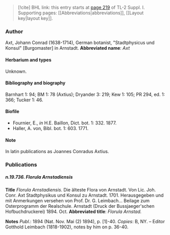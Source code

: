 > [!cite] BHL link: this entry starts at [page 219](https://www.biodiversitylibrary.org/page/33264946) of TL-2 Suppl. I.
> Supporting pages: [[Abbreviations|abbreviations]], [[Layout key|layout key]].

### Author

Axt, Johann Conrad (1638-1714), German botanist, "Stadtphysicus und Konsul" \[Burgomaster\] in Arnstadt. 
**Abbreviated name**: *Axt*

#### Herbarium and types

Unknown.

#### Bibliography and biography

Barnhart 1: 94; BM 1: 78 (Axtius); Dryander 3: 219; Kew 1: 105; PR 294, ed. 1: 366; Tucker 1: 46.

#### Biofile

- Fournier, E., *in* H.E. Baillon, Dict. bot. 1: 332. 1877.
- Haller, A. von, Bibl. bot. 1: 603. 1771.

#### Note

In latin publications as Joannes Conradus Axtius.

### Publications

##### n.19.736. Florula Arnstadiensis

**Title**
*Florula Arnstadiensis*. Die älteste Flora von Arnstadt. Von Lic. Joh. Conr. Axt Stadtphysikus und Konsul zu Arnstadt. 1701. Herausgegeben und mit Anmerkungen versehen von Prof. Dr. G. Leimbach... Beilage zum Osterprogramm der Realschule. Arnstadt (Druck der Bussjaeger'schen Hofbuchdruckerei) 1894. Oct.
**Abbreviated title**: *Florula Arnstad.*

**Notes**
*Publ*.: 1894 (Nat. Nov. Mai (2) 1894), p. \[1\]-40. *Copies*: B, NY. – Editor Gotthold Leimbach (1818-1902), notes by him on p. 36-40.

